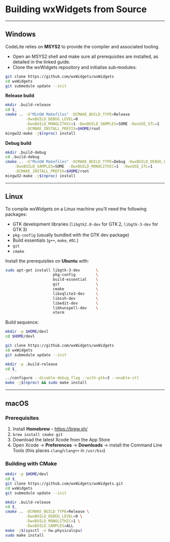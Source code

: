 # Building wxWidgets from Source

---

## Windows

CodeLite relies on **MSYS2** to provide the compiler and associated tooling.

- Open an MSYS2 shell and make sure all prerequisites are installed, as detailed in the linked guide.  
- Clone the wxWidgets repository and initialise sub‑modules:

```bash
git clone https://github.com/wxWidgets/wxWidgets
cd wxWidgets
git submodule update --init
```

**Release build**

```bash
mkdir .build-release
cd $_
cmake .. -G"MinGW Makefiles" -DCMAKE_BUILD_TYPE=Release                 \
         -DwxBUILD_DEBUG_LEVEL=0                                        \
         -DwxBUILD_MONOLITHIC=1 -DwxBUILD_SAMPLES=SOME -DwxUSE_STL=1    \
         -DCMAKE_INSTALL_PREFIX=$HOME/root
mingw32-make -j$(nproc) install
```

**Debug build**

```bash
mkdir .build-debug
cd .build-debug
cmake .. -G"MinGW Makefiles" -DCMAKE_BUILD_TYPE=Debug -DwxBUILD_DEBUG_LEVEL=1 \
    -DwxBUILD_SAMPLES=SOME  -DwxBUILD_MONOLITHIC=1  -DwxUSE_STL=1             \
    -DCMAKE_INSTALL_PREFIX=$HOME/root  
mingw32-make -j$(nproc) install
```

---

## Linux

To compile wxWidgets on a Linux machine you’ll need the following packages:

- GTK development libraries (`libgtk2.0-dev` for GTK 2, `libgtk-3-dev` for GTK 3)  
- `pkg-config` (usually bundled with the GTK dev package)  
- Build essentials (`g++`, `make`, etc.)  
- `git`  
- `cmake`

Install the prerequisites on **Ubuntu** with:

```bash
sudo apt-get install libgtk-3-dev       \
                     pkg-config         \
                     build-essential    \
                     git                \
                     cmake              \
                     libsqlite3-dev     \
                     libssh-dev         \
                     libedit-dev        \
                     libhunspell-dev    \
                     xterm
```

Build sequence:

```bash
mkdir -p $HOME/devl
cd $HOME/devl

git clone https://github.com/wxWidgets/wxWidgets
cd wxWidgets
git submodule update --init

mkdir -p .build-release
cd $_

../configure --disable-debug_flag --with-gtk=3 --enable-stl
make -j$(nproc) && sudo make install
```

---

## macOS

### Prerequisites

1. Install **Homebrew** – <https://brew.sh/>  
2. `brew install cmake git`  
3. Download the latest Xcode from the App Store  
4. Open Xcode → **Preferences** → **Downloads** → install the Command Line Tools (this places `clang`/`clang++` in `/usr/bin`)  

### Building with CMake

```bash
mkdir -p $HOME/devl
cd $_
git clone https://github.com/wxWidgets/wxWidgets.git
cd wxWidgets
git submodule update --init

mkdir .build-release
cd $_
cmake .. -DCMAKE_BUILD_TYPE=Release \
         -DwxBUILD_DEBUG_LEVEL=0 \
         -DwxBUILD_MONOLITHIC=1 \
         -DwxBUILD_SAMPLES=ALL
make -j$(sysctl -n hw.physicalcpu)
sudo make install
```

[1]: https://brew.sh/  
[2]: https://wxwidgets.org/downloads/  
[3]: https://www.wxwidgets.org/downloads  
[4]: /build/mingw_builds/#prepare-a-working-environment
